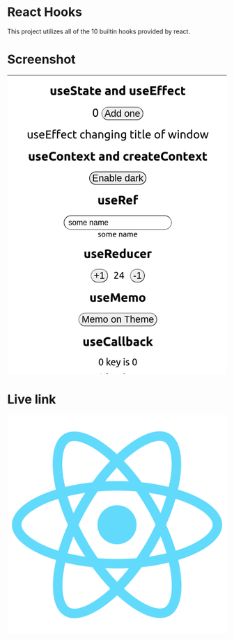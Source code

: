 # React Hooks
This project utilizes all of the 10 builtin hooks
provided by react.

# Screenshot
![srctsht](https://github.com/A-Scode/react-all-hooks/blob/master/scrsht.png)

# Live link
![react logo]( https://github.com/A-Scode/react-all-hooks/blob/master/public/logo512.png)

